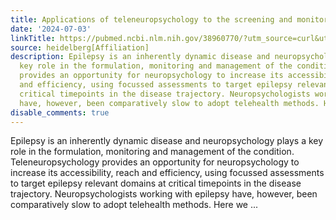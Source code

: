 ```yaml
---
title: Applications of teleneuropsychology to the screening and monitoring of epilepsy
date: '2024-07-03'
linkTitle: https://pubmed.ncbi.nlm.nih.gov/38960770/?utm_source=curl&utm_medium=rss&utm_campaign=pubmed-2&utm_content=1FakS-2QOkCT8HsMOQP1bCRQ4YzyumYOmxmF0moLsQ3dFB1E9V&fc=20220326224207&ff=20240704182753&v=2.18.0.post9+e462414
source: heidelberg[Affiliation]
description: Epilepsy is an inherently dynamic disease and neuropsychology plays a
  key role in the formulation, monitoring and management of the condition. Teleneuropsychology
  provides an opportunity for neuropsychology to increase its accessibility, reach
  and efficiency, using focussed assessments to target epilepsy relevant domains at
  critical timepoints in the disease trajectory. Neuropsychologists working with epilepsy
  have, however, been comparatively slow to adopt telehealth methods. Here we ...
disable_comments: true
---
```

Epilepsy is an inherently dynamic disease and neuropsychology plays a key role in the formulation, monitoring and management of the condition. Teleneuropsychology provides an opportunity for neuropsychology to increase its accessibility, reach and efficiency, using focussed assessments to target epilepsy relevant domains at critical timepoints in the disease trajectory. Neuropsychologists working with epilepsy have, however, been comparatively slow to adopt telehealth methods. Here we ...